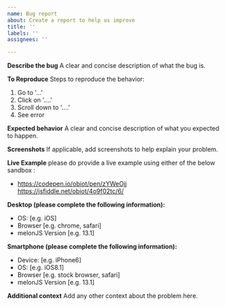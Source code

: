 ```yaml
---
name: Bug report
about: Create a report to help us improve
title: ''
labels: ''
assignees: ''

---
```


**Describe the bug**
A clear and concise description of what the bug is.

**To Reproduce**
Steps to reproduce the behavior:
1. Go to '...'
2. Click on '....'
3. Scroll down to '....'
4. See error

**Expected behavior**
A clear and concise description of what you expected to happen.

**Screenshots**
If applicable, add screenshots to help explain your problem.

**Live Example**
please do provide a live example using either of the below sandbox :
* https://codepen.io/obiot/pen/zYWeOjj
https://jsfiddle.net/obiot/4o9f02tc/6/

**Desktop (please complete the following information):**
 - OS: [e.g. iOS]
 - Browser [e.g. chrome, safari]
 - melonJS Version [e.g. 13.1]

**Smartphone (please complete the following information):**
 - Device: [e.g. iPhone6]
 - OS: [e.g. iOS8.1]
 - Browser [e.g. stock browser, safari]
 - melonJS Version [e.g. 13.1]

**Additional context**
Add any other context about the problem here.
